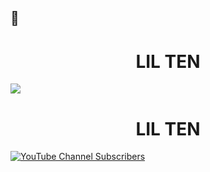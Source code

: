 ##  👋 <h1 align="center">LIL TEN</h1>
<p align="centro">
  <img src="https://github.com/Lil-Ten/img/blob/main/liltenportada.png" altura="230"/>
</p>
<h1 align="center">LIL TEN</h1>
<a href="https://www.youtube.com/@lilten8710">
<img alt="YouTube Channel Subscribers" src="https://img.shields.io/youtube/channel/subscribers/UCnDKa6l84wewsTkxsuze84A?style=social">
</a>

<!--
**Lil-Ten/Lil-Ten** is a ✨ _special_ ✨ repository because its `README.md` (this file) appears on your GitHub profile.

Here are some ideas to get you started:

- 🔭 I’m currently working on ...
- 🌱 I’m currently learning ...
- 👯 I’m looking to collaborate on ...
- 🤔 I’m looking for help with ...
- 💬 Ask me about ...
- 📫 How to reach me: ...
- 😄 Pronouns: ...
- ⚡ Fun fact: ...
-->
